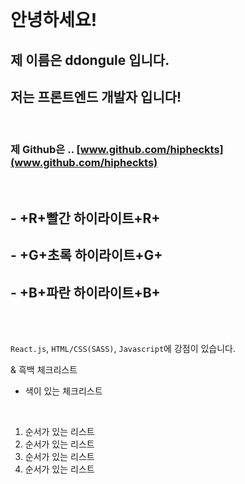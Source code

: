 <br />

# 안녕하세요!

## 제 이름은 **ddongule** 입니다.

## **저는 프론트엔드 개발자 입니다!**

<br />

### 제 Github은 .. [www.github.com/hipheckts](www.github.com/hipheckts)

<br />

## - +R+빨간 하이라이트+R+

## - +G+초록 하이라이트+G+

## - +B+파란 하이라이트+B+

<br /><br />

`React.js`, `HTML/CSS(SASS)`, `Javascript`에 강점이 있습니다.

& 흑백 체크리스트

- 색이 있는 체크리스트

<br />

1. 순서가 있는 리스트
2. 순서가 있는 리스트
3. 순서가 있는 리스트
4. 순서가 있는 리스트

<br />
<br />
